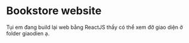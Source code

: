 # Bookstore website

Tụi em đang build lại web bằng ReactJS thầy có thể xem đỡ giao diện ở folder giaodien ạ.

